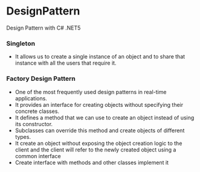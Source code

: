 # DesignPattern
Design Pattern with C# .NET5

### Singleton
- It allows us to create a single instance of an object and to share that instance with all the users that require it.

### Factory Design Pattern
- One of the most frequently used design patterns in real-time applications.
- It provides an interface for creating objects without specifying their concrete classes.
- It defines a method that we can use to create an object instead of using its constructor.
- Subclasses can override this method and create objects of different types.
- It create an object without exposing the object creation logic to the client and the client will refer to the newly created object using a common interface
- Create interface with methods and other classes implement it
